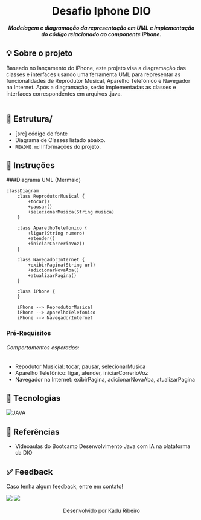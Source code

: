 <h1 align="center">
 Desafio Iphone DIO
</h1>

<p align="center">
	<b><i>
Modelagem e diagramação da representação em UML e implementação do código relacionado ao componente iPhone. 
  </i></b>
</p>

## 💡 Sobre o projeto
Baseado no lançamento do iPhone, este projeto visa a diagramação das classes e interfaces usando uma ferramenta UML para representar as funcionalidades de Reprodutor Musical, Aparelho Telefônico e Navegador na Internet. Após a diagramação, serão implementadas as classes e interfaces correspondentes em arquivos .java.
 <br> <br>

## 📁 Estrutura/
- [src] código do fonte 
- Diagrama de Classes listado abaixo.
- ```README.md```  Informações do projeto.  
## 📍 Instruções 

###Diagrama UML (Mermaid)
```mermaid
classDiagram
    class ReprodutorMusical {
        +tocar()
        +pausar()
        +selecionarMusica(String musica)
    }

    class AparelhoTelefonico {
        +ligar(String numero)
        +atender()
        +iniciarCorrerioVoz()
    }

    class NavegadorInternet {
        +exibirPagina(String url)
        +adicionarNovaAba()
        +atualizarPagina()
    }

    class iPhone {
    }

    iPhone --> ReprodutorMusical
    iPhone --> AparelhoTelefonico
    iPhone --> NavegadorInternet
```


### Pré-Requisitos

###### Comportamentos esperados:
* Repodutor Musicial: tocar, pausar, selecionarMusica
* Aparelho Telefônico: ligar, atender, iniciarCorrerioVoz
* Navegador na Internet: exibirPagina, adicionarNovaAba, atualizarPagina

##  🔧 Tecnologias
![JAVA](https://img.shields.io/badge/Java-ED8B00?style=for-the-badge&logo=openjdk&logoColor=white)
  
## 🔗 Referências
- Videoaulas do Bootcamp Desenvolvimento Java com IA na plataforma da DIO


## ✅ Feedback

Caso tenha algum feedback, entre em contato!

<a href = "mailto:kaduesr@gmail.com"><img src="https://img.shields.io/badge/Gmail-D14836?style=for-the-badge&logo=gmail&logoColor=white"></a> 
<a href="https:/[/https://www.linkedin.com/in/carlos-eduardo-da-silva-ribeiro-0a0a1935/]/" target="_blank"><img src="https://img.shields.io/badge/-LinkedIn-%230077B5?style=for-the-badge&logo=linkedin&logoColor=white" target="_blank"></a>

<p align="center"> Desenvolvido por Kadu Ribeiro </p>

